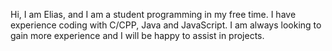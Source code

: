 Hi, I am Elias, and I am a student programming in my free time. I have experience coding with C/CPP, Java and JavaScript. I am always looking to gain more experience and I will be happy to assist in projects.



<!---
aloualou56/aloualou56 is a ✨ special ✨ repository because its `README.md` (this file) appears on your GitHub profile.
You can click the Preview link to take a look at your changes.
--->
